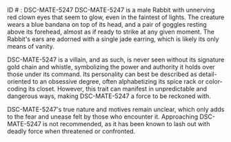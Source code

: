 ID # : DSC-MATE-5247
DSC-MATE-5247 is a male Rabbit with unnerving red clown eyes that seem to glow, even in the faintest of lights. The creature wears a blue bandana on top of its head, and a pair of goggles resting above its forehead, almost as if ready to strike at any given moment. The Rabbit's ears are adorned with a single jade earring, which is likely its only means of vanity.

DSC-MATE-5247 is a villain, and as such, is never seen without its signature gold chain and whistle, symbolizing the power and authority it holds over those under its command. Its personality can best be described as detail-oriented to an obsessive degree, often alphabetizing its spice rack or color-coding its closet. However, this trait can manifest in unpredictable and dangerous ways, making DSC-MATE-5247 a force to be reckoned with.

DSC-MATE-5247's true nature and motives remain unclear, which only adds to the fear and unease felt by those who encounter it. Approaching DSC-MATE-5247 is not recommended, as it has been known to lash out with deadly force when threatened or confronted.